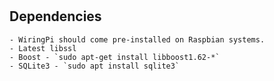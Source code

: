 #

## Dependencies

	- WiringPi should come pre-installed on Raspbian systems.
	- Latest libssl
	- Boost - `sudo apt-get install libboost1.62-*`
	- SQLite3 - `sudo apt install sqlite3`

